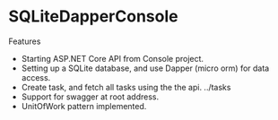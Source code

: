 # SQLiteDapperConsole

Features
* Starting ASP.NET Core API from Console project. 
* Setting up a SQLite database, and use Dapper (micro orm) for data access.
* Create task, and fetch all tasks using the the api. ../tasks 
* Support for swagger at root address.
* UnitOfWork pattern implemented.
